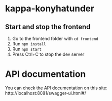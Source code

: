 # kappa-konyhatunder

## Start and stop the frontend

 1. Go to the frontend folder with `cd frontend`
 2. Run `npm install`
 3. Run `npm start`
 4. Press Ctrl+C to stop the dev server

# API documentation

You can check the API documentation on this site:
http://localhost:8081/swagger-ui.html#/